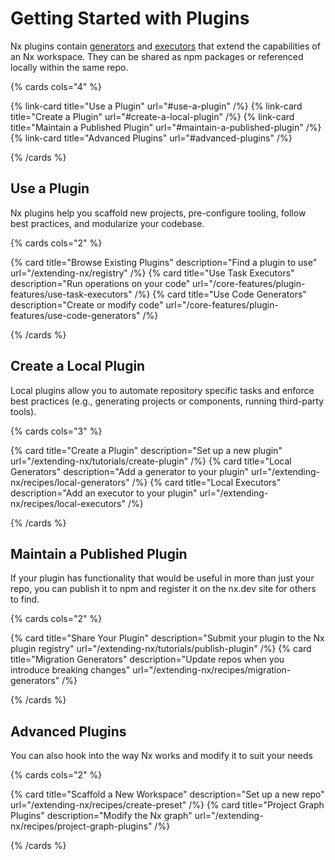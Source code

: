 # Getting Started with Plugins

Nx plugins contain [generators](/core-features/plugin-features/use-code-generators) and [executors](/core-features/plugin-features/use-task-executors) that extend the capabilities of an Nx workspace. They can be shared as npm packages or referenced locally within the same repo.

{% cards cols="4" %}

{% link-card title="Use a Plugin" url="#use-a-plugin" /%}
{% link-card title="Create a Plugin" url="#create-a-local-plugin" /%}
{% link-card title="Maintain a Published Plugin" url="#maintain-a-published-plugin" /%}
{% link-card title="Advanced Plugins" url="#advanced-plugins" /%}

{% /cards %}

## Use a Plugin

Nx plugins help you scaffold new projects, pre-configure tooling, follow best practices, and modularize your codebase.

{% cards cols="2" %}

{% card title="Browse Existing Plugins" description="Find a plugin to use" url="/extending-nx/registry" /%}
{% card title="Use Task Executors" description="Run operations on your code" url="/core-features/plugin-features/use-task-executors" /%}
{% card title="Use Code Generators" description="Create or modify code" url="/core-features/plugin-features/use-code-generators" /%}

{% /cards %}

## Create a Local Plugin

Local plugins allow you to automate repository specific tasks and enforce best practices (e.g., generating projects or components, running third-party tools).

{% cards cols="3" %}

{% card title="Create a Plugin" description="Set up a new plugin" url="/extending-nx/tutorials/create-plugin" /%}
{% card title="Local Generators" description="Add a generator to your plugin" url="/extending-nx/recipes/local-generators" /%}
{% card title="Local Executors" description="Add an executor to your plugin" url="/extending-nx/recipes/local-executors" /%}

{% /cards %}

## Maintain a Published Plugin

If your plugin has functionality that would be useful in more than just your repo, you can publish it to npm and register it on the nx.dev site for others to find.

{% cards cols="2" %}

{% card title="Share Your Plugin" description="Submit your plugin to the Nx plugin registry" url="/extending-nx/tutorials/publish-plugin" /%}
{% card title="Migration Generators" description="Update repos when you introduce breaking changes" url="/extending-nx/recipes/migration-generators" /%}

{% /cards %}

## Advanced Plugins

You can also hook into the way Nx works and modify it to suit your needs

{% cards cols="2" %}

{% card title="Scaffold a New Workspace" description="Set up a new repo" url="/extending-nx/recipes/create-preset" /%}
{% card title="Project Graph Plugins" description="Modify the Nx graph" url="/extending-nx/recipes/project-graph-plugins" /%}

{% /cards %}
